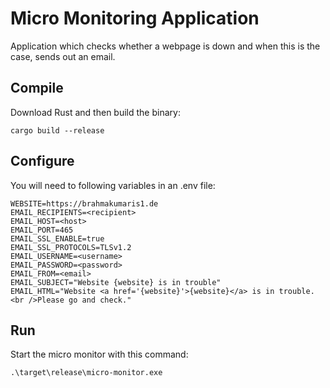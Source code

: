 # Micro Monitoring Application

Application which checks whether a webpage is down and when this is the case, sends out an email.

## Compile

Download Rust and then build the binary:

```
cargo build --release
```

## Configure

You will need to following variables in an .env file:

```
WEBSITE=https://brahmakumaris1.de
EMAIL_RECIPIENTS=<recipient>
EMAIL_HOST=<host>
EMAIL_PORT=465
EMAIL_SSL_ENABLE=true
EMAIL_SSL_PROTOCOLS=TLSv1.2
EMAIL_USERNAME=<username>
EMAIL_PASSWORD=<password>
EMAIL_FROM=<email>
EMAIL_SUBJECT="Website {website} is in trouble"
EMAIL_HTML="Website <a href='{website}'>{website}</a> is in trouble. <br />Please go and check."
```

## Run

Start the micro monitor with this command:

```
.\target\release\micro-monitor.exe
```